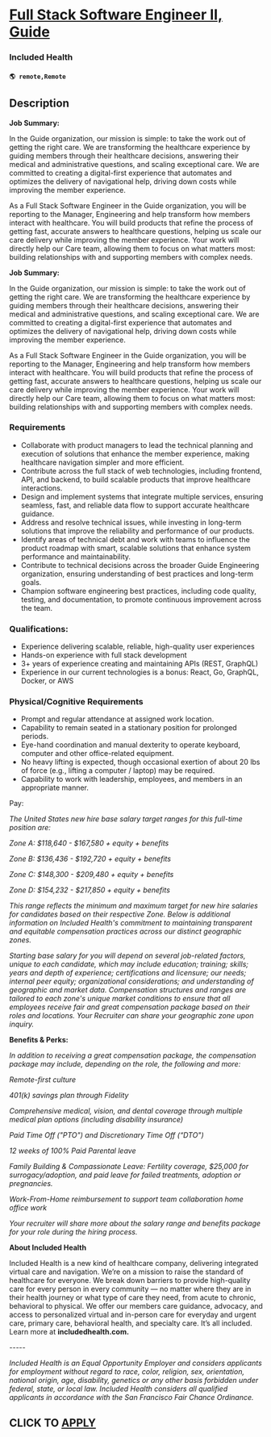 # [Full Stack Software Engineer II, Guide](https://www.remotewlb.com/apply/full-stack-software-engineer-ii-guide)  
### Included Health  
#### `🌎 remote,Remote`  

## Description

 **Job Summary:**

In the Guide organization, our mission is simple: to take the work out of getting the right care. We are transforming the healthcare experience by guiding members through their healthcare decisions, answering their medical and administrative questions, and scaling exceptional care. We are committed to creating a digital-first experience that automates and optimizes the delivery of navigational help, driving down costs while improving the member experience.

As a Full Stack Software Engineer in the Guide organization, you will be reporting to the Manager, Engineering and help transform how members interact with healthcare. You will build products that refine the process of getting fast, accurate answers to healthcare questions, helping us scale our care delivery while improving the member experience. Your work will directly help our Care team, allowing them to focus on what matters most: building relationships with and supporting members with complex needs.

  

 **Job Summary:**

In the Guide organization, our mission is simple: to take the work out of getting the right care. We are transforming the healthcare experience by guiding members through their healthcare decisions, answering their medical and administrative questions, and scaling exceptional care. We are committed to creating a digital-first experience that automates and optimizes the delivery of navigational help, driving down costs while improving the member experience.

As a Full Stack Software Engineer in the Guide organization, you will be reporting to the Manager, Engineering and help transform how members interact with healthcare. You will build products that refine the process of getting fast, accurate answers to healthcare questions, helping us scale our care delivery while improving the member experience. Your work will directly help our Care team, allowing them to focus on what matters most: building relationships with and supporting members with complex needs.

  

### Requirements

* Collaborate with product managers to lead the technical planning and execution of solutions that enhance the member experience, making healthcare navigation simpler and more efficient.
* Contribute across the full stack of web technologies, including frontend, API, and backend, to build scalable products that improve healthcare interactions.
* Design and implement systems that integrate multiple services, ensuring seamless, fast, and reliable data flow to support accurate healthcare guidance.
* Address and resolve technical issues, while investing in long-term solutions that improve the reliability and performance of our products.
* Identify areas of technical debt and work with teams to influence the product roadmap with smart, scalable solutions that enhance system performance and maintainability.
* Contribute to technical decisions across the broader Guide Engineering organization, ensuring understanding of best practices and long-term goals.
* Champion software engineering best practices, including code quality, testing, and documentation, to promote continuous improvement across the team.

  

### Qualifications:

* Experience delivering scalable, reliable, high-quality user experiences
* Hands-on experience with full stack development
* 3+ years of experience creating and maintaining APIs (REST, GraphQL)
* Experience in our current technologies is a bonus: React, Go, GraphQL, Docker, or AWS

  

### Physical/Cognitive Requirements

* Prompt and regular attendance at assigned work location.
* Capability to remain seated in a stationary position for prolonged periods.
* Eye-hand coordination and manual dexterity to operate keyboard, computer and other office-related equipment.
* No heavy lifting is expected, though occasional exertion of about 20 lbs of force (e.g., lifting a computer \/ laptop) may be required.
* Capability to work with leadership, employees, and members in an appropriate manner.

  

Pay:

 _The United States new hire base salary target ranges for this full-time position are:_

  

 _Zone A: $118,640 - $167,580 + equity + benefits_

 _Zone B: $136,436 - $192,720 + equity + benefits_

 _Zone C: $148,300 - $209,480 + equity + benefits_

 _Zone D: $154,232 - $217,850 + equity + benefits_

  

 _This range reflects the minimum and maximum target for new hire salaries for candidates based on their respective Zone. Below is additional information on Included Health's commitment to maintaining transparent and equitable compensation practices across our distinct geographic zones._

  

 _Starting base salary for you will depend on several job-related factors, unique to each candidate, which may include education; training; skills; years and depth of experience; certifications and licensure; our needs; internal peer equity; organizational considerations; and understanding of geographic and market data. Compensation structures and ranges are tailored to each zone's unique market conditions to ensure that all employees receive fair and great compensation package based on their roles and locations. Your Recruiter can share your geographic zone upon inquiry._

  

 **Benefits & Perks:**

 _In addition to receiving a great compensation package, the compensation package may include, depending on the role, the following and more:_

 _Remote-first culture_

 _401(k) savings plan through Fidelity_

 _Comprehensive medical, vision, and dental coverage through multiple medical plan options (including disability insurance)_

 _Paid Time Off ("PTO") and Discretionary Time Off (“DTO")_

 _12 weeks of 100% Paid Parental leave_

 _Family Building & Compassionate Leave: Fertility coverage, $25,000 for surrogacy/adoption, and paid leave for failed treatments, adoption or pregnancies._

 _Work-From-Home reimbursement to support team collaboration home office work_

  

 _Your recruiter will share more about the salary range and benefits package for your role during the hiring process._

  

 **About Included Health**

  

Included Health is a new kind of healthcare company, delivering integrated virtual care and navigation. We’re on a mission to raise the standard of healthcare for everyone. We break down barriers to provide high-quality care for every person in every community — no matter where they are in their health journey or what type of care they need, from acute to chronic, behavioral to physical. We offer our members care guidance, advocacy, and access to personalized virtual and in-person care for everyday and urgent care, primary care, behavioral health, and specialty care. It’s all included. Learn more at **includedhealth.com.**

  

\-----

 _Included Health is an Equal Opportunity Employer and considers applicants for employment without regard to race, color, religion, sex, orientation, national origin, age, disability, genetics or any other basis forbidden under federal, state, or local law. Included Health considers all qualified applicants in accordance with the San Francisco Fair Chance Ordinance._

  
## CLICK TO [APPLY](https://www.remotewlb.com/apply/full-stack-software-engineer-ii-guide)

